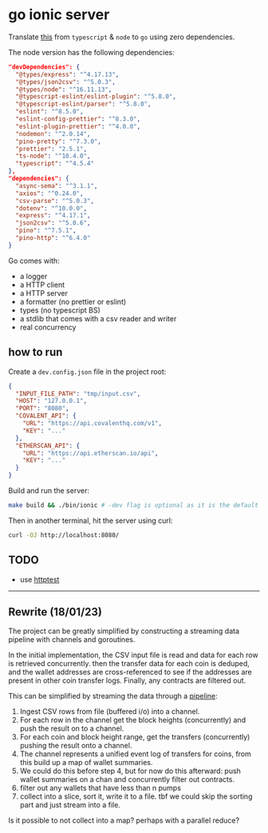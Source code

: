 # go ionic server

Translate [this](https://github.com/gsrai/Ionic) from `typescript` & `node` to `go` using zero dependencies.

The node version has the following dependencies:

```json
"devDependencies": {
  "@types/express": "^4.17.13",
  "@types/json2csv": "^5.0.3",
  "@types/node": "^16.11.13",
  "@typescript-eslint/eslint-plugin": "^5.8.0",
  "@typescript-eslint/parser": "^5.8.0",
  "eslint": "^8.5.0",
  "eslint-config-prettier": "^8.3.0",
  "eslint-plugin-prettier": "^4.0.0",
  "nodemon": "^2.0.14",
  "pino-pretty": "^7.3.0",
  "prettier": "2.5.1",
  "ts-node": "^10.4.0",
  "typescript": "^4.5.4"
},
"dependencies": {
  "async-sema": "^3.1.1",
  "axios": "^0.24.0",
  "csv-parse": "^5.0.3",
  "dotenv": "^10.0.0",
  "express": "^4.17.1",
  "json2csv": "^5.0.6",
  "pino": "^7.5.1",
  "pino-http": "^6.4.0"
}
```

Go comes with:

- a logger
- a HTTP client
- a HTTP server
- a formatter (no prettier or eslint)
- types (no typescript BS)
- a stdlib that comes with a csv reader and writer
- real concurrency

## how to run

Create a `dev.config.json` file in the project root:

```json
{
  "INPUT_FILE_PATH": "tmp/input.csv",
  "HOST": "127.0.0.1",
  "PORT": "8080",
  "COVALENT_API": {
    "URL": "https://api.covalenthq.com/v1",
    "KEY": "..."
  },
  "ETHERSCAN_API": {
    "URL": "https://api.etherscan.io/api",
    "KEY": "..."
  }
}
```

Build and run the server:

```sh
make build && ./bin/ionic # -dev flag is optional as it is the default
```

Then in another terminal, hit the server using curl:

```sh
curl -OJ http://localhost:8080/
```

## TODO

- use [httptest](https://pkg.go.dev/net/http/httptest)

---

## Rewrite (18/01/23)

The project can be greatly simplified by constructing a streaming data pipeline with channels and goroutines.

In the initial implementation, the CSV input file is read and data for each row is retrieved concurrently.
then the transfer data for each coin is deduped, and the wallet addresses are cross-referenced to see if the addresses
are present in other coin transfer logs. Finally, any contracts are filtered out.

This can be simplified by streaming the data through a [pipeline](https://go.dev/blog/pipelines):

1. Ingest CSV rows from file (buffered i/o) into a channel.
2. For each row in the channel get the block heights (concurrently) and push the result on to a channel.
3. For each coin and block height range, get the transfers (concurrently) pushing the result onto a channel.
4. The channel represents a unified event log of transfers for coins, from this build up a map of wallet summaries.
5. We could do this before step 4, but for now do this afterward: push wallet summaries on a chan and concurrently filter out contracts.
6. filter out any wallets that have less than n pumps
7. collect into a slice, sort it, write it to a file. tbf we could skip the sorting part and just stream into a file.

Is it possible to not collect into a map? perhaps with a parallel reduce?


